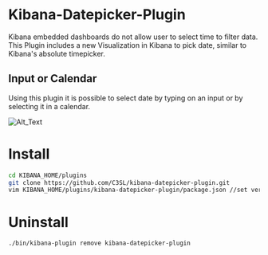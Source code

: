 # Kibana-Datepicker-Plugin
Kibana embedded dashboards do not allow user to select time to filter data. This Plugin includes a new Visualization in Kibana to pick date, similar to Kibana's absolute timepicker.

## Input or Calendar
Using this plugin it is possible to select date by typing on an input or by selecting it in a calendar.

![Alt_Text](https://cloud.githubusercontent.com/assets/12500687/24299298/8409b8f2-1087-11e7-9797-fd30ee748cb3.png)

# Install
```bash
cd KIBANA_HOME/plugins
git clone https://github.com/C3SL/kibana-datepicker-plugin.git
vim KIBANA_HOME/plugins/kibana-datepicker-plugin/package.json //set version to match kibana version
```

# Uninstall
```bash
./bin/kibana-plugin remove kibana-datepicker-plugin
```
